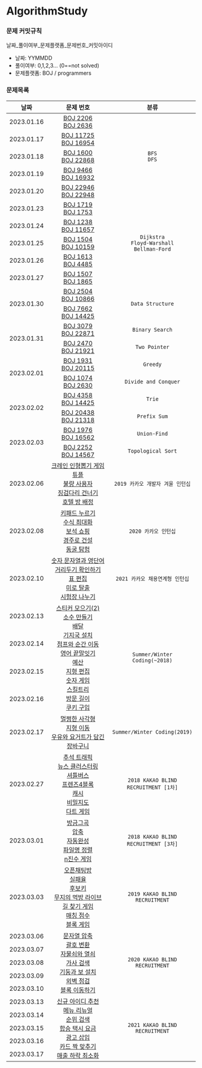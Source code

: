 # AlgorithmStudy
### 문제 커밋규칙
날짜_풀이여부_문제플랫폼_문제번호_커밋아이디
- 날짜: YYMMDD
- 풀이여부: 0,1,2,3... (0==not solved)
- 문제플랫폼: BOJ / programmers

### 문제목록
<table>
<thead>
  <th scope="col">날짜</th>
  <th scope="col">문제 번호</th>
  <th scope="col">분류</th>
</thead>
<tbody>
  <tr align="center">
    <td>2023.01.16</td>
    <td>
      <a href="https://www.acmicpc.net/problem/2206">BOJ 2206</a><br>
      <a href="https://www.acmicpc.net/problem/2636">BOJ 2636</a>
    </td>
    <td rowspan="5"><code>BFS</code><br><code>DFS</code></td>
  </tr>
  <tr align="center">
    <td>2023.01.17</td>
    <td>
      <a href="https://www.acmicpc.net/problem/11725">BOJ 11725</a><br>
      <a href="https://www.acmicpc.net/problem/16954">BOJ 16954</a>
    </td>
  </tr>
  <tr align="center">
    <td>2023.01.18</td>
    <td>
      <a href="https://www.acmicpc.net/problem/1600">BOJ 1600</a><br>
      <a href="https://www.acmicpc.net/problem/22868">BOJ 22868</a>
    </td>
  </tr>
  <tr align="center">
    <td>2023.01.19</td>
    <td>
      <a href="https://www.acmicpc.net/problem/9466">BOJ 9466</a><br>
      <a href="https://www.acmicpc.net/problem/16932">BOJ 16932</a>
    </td>
  </tr>
  <tr align="center">
    <td>2023.01.20</td>
    <td>
      <a href="https://www.acmicpc.net/problem/22946">BOJ 22946</a><br>
      <a href="https://www.acmicpc.net/problem/22948">BOJ 22948</a>
    </td>
  </tr>
  <tr align="center">
    <td>2023.01.23</td>
    <td>
      <a href="https://www.acmicpc.net/problem/1719">BOJ 1719</a><br>
      <a href="https://www.acmicpc.net/problem/1753">BOJ 1753</a>
    </td>
    <td rowspan="5"><code>Dijkstra</code><br><code>Floyd-Warshall</code><br><code>Bellman-Ford</code>
    </td>
  </tr>
  <tr align="center">
    <td>2023.01.24</td>
    <td>
      <a href="https://www.acmicpc.net/problem/1238">BOJ 1238</a><br>
      <a href="https://www.acmicpc.net/problem/11657">BOJ 11657</a>
    </td>
  </tr>
  <tr align="center">
    <td>2023.01.25</td>
    <td>
      <a href="https://www.acmicpc.net/problem/1504">BOJ 1504</a><br>
      <a href="https://www.acmicpc.net/problem/10159">BOJ 10159</a>
    </td>
  </tr>
  <tr align="center">
    <td>2023.01.26</td>
    <td>
      <a href="https://www.acmicpc.net/problem/1613">BOJ 1613</a><br>
      <a href="https://www.acmicpc.net/problem/4485">BOJ 4485</a>
    </td>
  </tr>
  <tr align="center">
    <td>2023.01.27</td>
    <td>
      <a href="https://www.acmicpc.net/problem/1507">BOJ 1507</a><br>
      <a href="https://www.acmicpc.net/problem/1865">BOJ 1865</a>
    </td>
  </tr>
  <tr align="center">
    <td rowspan="2">2023.01.30</td>
    <td>
      <a href="https://www.acmicpc.net/problem/2504">BOJ 2504</a><br>
      <a href="https://www.acmicpc.net/problem/10866">BOJ 10866</a>
    </td>
    <td rowspan="2"><code>Data Structure</code></td>
  </tr>
  <tr align="center">
    <td>
      <a href="https://www.acmicpc.net/problem/7662">BOJ 7662</a><br>
      <a href="https://www.acmicpc.net/problem/14425">BOJ 14425</a>
    </td>
  </tr>
  <tr align="center">
    <td rowspan="2">2023.01.31</td>
    <td>
      <a href="https://www.acmicpc.net/problem/3079">BOJ 3079</a><br>
      <a href="https://www.acmicpc.net/problem/22871">BOJ 22871</a>
    </td>
    <td><code>Binary Search</code></td>
  </tr>
  <tr align="center">
    <td>
      <a href="https://www.acmicpc.net/problem/2470">BOJ 2470</a><br>
      <a href="https://www.acmicpc.net/problem/21921">BOJ 21921</a>
    </td>
    <td><code>Two Pointer</code></td>
  </tr>
  <tr align="center">
    <td rowspan="2">2023.02.01</td>
    <td>
      <a href="https://www.acmicpc.net/problem/1931">BOJ 1931</a><br>
      <a href="https://www.acmicpc.net/problem/20115">BOJ 20115</a>
    </td>
    <td><code>Greedy</code></td>
  </tr>
  <tr align="center">
    <td>
      <a href="https://www.acmicpc.net/problem/1074">BOJ 1074</a><br>
      <a href="https://www.acmicpc.net/problem/2630">BOJ 2630</a>
    </td>
    <td><code>Divide and Conquer</code></td>
  </tr>
  <tr align="center">
    <td rowspan="2">2023.02.02</td>
    <td>
      <a href="https://www.acmicpc.net/problem/4358">BOJ 4358</a><br>
      <a href="https://www.acmicpc.net/problem/14425">BOJ 14425</a>
    </td>
    <td><code>Trie</code></td>
  </tr>
  <tr align="center">
    <td>
      <a href="https://www.acmicpc.net/problem/20438">BOJ 20438</a><br>
      <a href="https://www.acmicpc.net/problem/21318">BOJ 21318</a>
    </td>
    <td><code>Prefix Sum</code></td>
  </tr>
  <tr align="center">
    <td rowspan="2">2023.02.03</td>
    <td>
      <a href="https://www.acmicpc.net/problem/1976">BOJ 1976</a><br>
      <a href="https://www.acmicpc.net/problem/16562">BOJ 16562</a>
    </td>
    <td><code>Union-Find</code></td>
  </tr>
  <tr align="center">
    <td>
      <a href="https://www.acmicpc.net/problem/2252">BOJ 2252</a><br>
      <a href="https://www.acmicpc.net/problem/14567">BOJ 14567</a>
    </td>
    <td><code>Topological Sort</code></td>
  </tr>
  <tr align="center">
  <td>2023.02.06</td>
    <td>
      <a href="https://school.programmers.co.kr/learn/courses/30/lessons/64061">크레인 인형뽑기 게임</a><br> 
      <a href="https://school.programmers.co.kr/learn/courses/30/lessons/64065">튜플</a><br> 
      <a href="https://school.programmers.co.kr/learn/courses/30/lessons/64064">불량 사용자</a><br> 
      <a href="https://school.programmers.co.kr/learn/courses/30/lessons/64062">징검다리 건너기</a><br> 
      <a href="https://school.programmers.co.kr/learn/courses/30/lessons/64063">호텔 방 배정</a>
    </td>
    <td><code>2019 카카오 개발자 겨울 인턴십</code></td>
  </tr>
  <tr align="center">
    <td>2023.02.08</td>
    <td>
      <a href="https://school.programmers.co.kr/learn/courses/30/lessons/67256">키패드 누르기</a><br> 
      <a href="https://school.programmers.co.kr/learn/courses/30/lessons/67257">수식 최대화</a><br> 
      <a href="https://school.programmers.co.kr/learn/courses/30/lessons/67258">보석 쇼핑</a><br> 
      <a href="https://school.programmers.co.kr/learn/courses/30/lessons/67259">경주로 건설</a><br> 
      <a href="https://school.programmers.co.kr/learn/courses/30/lessons/67260">동굴 탐험</a>
    </td>
    <td><code>2020 카카오 인턴십</code></td>
  </tr>
  <tr align="center">
    <td>2023.02.10</td>
    <td>
      <a href="https://school.programmers.co.kr/learn/courses/30/lessons/81301">숫자 문자열과 영단어</a><br> 
      <a href="https://school.programmers.co.kr/learn/courses/30/lessons/81302">거리두기 확인하기</a><br> 
      <a href="https://school.programmers.co.kr/learn/courses/30/lessons/81303">표 편집</a><br> 
      <a href="https://school.programmers.co.kr/learn/courses/30/lessons/81304">미로 탈출</a><br> 
      <a href="https://school.programmers.co.kr/learn/courses/30/lessons/81305">시험장 나누기</a>
    </td>
    <td><code>2021 카카오 채용연계형 인턴십</code></td>
  </tr>
    <tr align="center">
    <td>2023.02.13</td>
    <td rowspan="4">
      <a href="https://school.programmers.co.kr/learn/courses/30/lessons/12971">스티커 모으기(2)</a><br>
      <a href="https://school.programmers.co.kr/learn/courses/30/lessons/12977">소수 만들기</a><br>
      <a href="https://school.programmers.co.kr/learn/courses/30/lessons/12978">배달</a><br>
      <a href="https://school.programmers.co.kr/learn/courses/30/lessons/12979">기지국 설치</a><br>
      <a href="https://school.programmers.co.kr/learn/courses/30/lessons/12980">점프와 순간 이동</a><br>
      <a href="https://school.programmers.co.kr/learn/courses/30/lessons/12981">영어 끝말잇기</a><br>
      <a href="https://school.programmers.co.kr/learn/courses/30/lessons/12982">예산</a><br>
      <a href="https://school.programmers.co.kr/learn/courses/30/lessons/12984">지형 편집</a><br>
      <a href="https://school.programmers.co.kr/learn/courses/30/lessons/12987">숫자 게임</a><br>
      <a href="https://school.programmers.co.kr/learn/courses/30/lessons/49993">스킬트리</a><br>
      <a href="https://school.programmers.co.kr/learn/courses/30/lessons/49994">방문 길이</a><br>
      <a href="https://school.programmers.co.kr/learn/courses/30/lessons/49995">쿠키 구입</a>
    </td>
    <td rowspan="4"><code>Summer/Winter Coding(~2018)</code></td>
  </tr>
  <tr align="center">
    <td>2023.02.14</td>
  </tr>
  <tr align="center">
    <td>2023.02.15</td>
  </tr>
  <tr align="center">
    <td>2023.02.16</td>
  </tr>
  <tr align="center">
    <td>2023.02.17</td>
    <td>
      <a href="https://school.programmers.co.kr/learn/courses/30/lessons/62048">멀쩡한 사각형</a><br>
      <a href="https://school.programmers.co.kr/learn/courses/30/lessons/62050">지형 이동</a><br>
      <a href="https://school.programmers.co.kr/learn/courses/30/lessons/62284">우유와 요거트가 담긴 장바구니</a>
    </td>
    <td><code>Summer/Winter Coding(2019)</code></td>
  </tr>
  <tr align="center">
    <td>2023.02.27</td>
    <td>
      <a href="https://school.programmers.co.kr/learn/courses/30/lessons/17676">추석 트래픽</a><br>
      <a href="https://school.programmers.co.kr/learn/courses/30/lessons/17677">뉴스 클러스터링</a><br>
      <a href="https://school.programmers.co.kr/learn/courses/30/lessons/17678">셔틀버스</a><br>
      <a href="https://school.programmers.co.kr/learn/courses/30/lessons/17679">프렌즈4블록</a><br>
      <a href="https://school.programmers.co.kr/learn/courses/30/lessons/17680">캐시</a><br>
      <a href="https://school.programmers.co.kr/learn/courses/30/lessons/17681">비밀지도</a><br>
      <a href="https://school.programmers.co.kr/learn/courses/30/lessons/17682">다트 게임</a>
    </td>
    <td><code>2018 KAKAO BLIND RECRUITMENT [1차]</code></td>
  </tr>
  <tr align="center">
    <td>2023.03.01</td>
    <td>
      <a href="https://school.programmers.co.kr/learn/courses/30/lessons/17683">방금그곡</a><br>
      <a href="https://school.programmers.co.kr/learn/courses/30/lessons/17684">압축</a><br>
      <a href="https://school.programmers.co.kr/learn/courses/30/lessons/17685">자동완성</a><br>
      <a href="https://school.programmers.co.kr/learn/courses/30/lessons/17686">파일명 정렬</a><br>
      <a href="https://school.programmers.co.kr/learn/courses/30/lessons/17687">n진수 게임</a>
    </td>
    <td><code>2018 KAKAO BLIND RECRUITMENT [3차]</code></td>
  </tr>
  <tr align="center">
    <td>2023.03.03</td>
    <td>
      <a href="https://school.programmers.co.kr/learn/courses/30/lessons/42888">오픈채팅방</a><br>
      <a href="https://school.programmers.co.kr/learn/courses/30/lessons/42889">실패율</a><br>
      <a href="https://school.programmers.co.kr/learn/courses/30/lessons/42890">후보키</a><br>
      <a href="https://school.programmers.co.kr/learn/courses/30/lessons/42891">무지의 먹방 라이브</a><br>
      <a href="https://school.programmers.co.kr/learn/courses/30/lessons/42892">길 찾기 게임</a><br>
      <a href="https://school.programmers.co.kr/learn/courses/30/lessons/42893">매칭 점수</a><br>
      <a href="https://school.programmers.co.kr/learn/courses/30/lessons/42894">블록 게임</a>
    </td>
    <td><code>2019 KAKAO BLIND RECRUITMENT</code></td>
  </tr>
  <tr align="center">
    <td>2023.03.06</td>
    <td rowspan="5">
      <a href="https://school.programmers.co.kr/learn/courses/30/lessons/60057">문자열 압축</a><br>
      <a href="https://school.programmers.co.kr/learn/courses/30/lessons/60058">괄호 변환</a><br>
      <a href="https://school.programmers.co.kr/learn/courses/30/lessons/60059">자물쇠와 열쇠</a><br>
      <a href="https://school.programmers.co.kr/learn/courses/30/lessons/60060">가사 검색</a><br>
      <a href="https://school.programmers.co.kr/learn/courses/30/lessons/60061">기둥과 보 설치</a><br>
      <a href="https://school.programmers.co.kr/learn/courses/30/lessons/60062">외벽 점검</a><br>
      <a href="https://school.programmers.co.kr/learn/courses/30/lessons/60063">블록 이동하기</a>
    </td>
    <td rowspan="5"><code>2020 KAKAO BLIND RECRUITMENT</code></td>
  </tr>
  </tr>
  <tr align="center">
    <td>2023.03.07</td>
  </tr>
  <tr align="center">
    <td>2023.03.08</td>
  </tr>
  <tr align="center">
    <td>2023.03.09</td>
  </tr>
  </tr>
  <tr align="center">
    <td>2023.03.10</td>
  </tr>
  <tr align="center">
    <td>2023.03.13</td>
    <td rowspan="5">
      <a href="https://school.programmers.co.kr/learn/courses/30/lessons/72410">신규 아이디 추천</a><br>
      <a href="https://school.programmers.co.kr/learn/courses/30/lessons/72411">메뉴 리뉴얼</a><br>
      <a href="https://school.programmers.co.kr/learn/courses/30/lessons/72412">순위 검색</a><br>
      <a href="https://school.programmers.co.kr/learn/courses/30/lessons/72413">합승 택시 요금</a><br>
      <a href="https://school.programmers.co.kr/learn/courses/30/lessons/72414">광고 삽입</a><br>
      <a href="https://school.programmers.co.kr/learn/courses/30/lessons/72415">카드 짝 맞추기</a><br>
      <a href="https://school.programmers.co.kr/learn/courses/30/lessons/72416">매출 하락 최소화</a>
    </td>
    <td rowspan="5"><code>2021 KAKAO BLIND RECRUITMENT</code></td>
  </tr>
  </tr>
  <tr align="center">
    <td>2023.03.14</td>
  </tr>
  <tr align="center">
    <td>2023.03.15</td>
  </tr>
  <tr align="center">
    <td>2023.03.16</td>
  </tr>
  </tr>
  <tr align="center">
    <td>2023.03.17</td>
  </tr>
</tbody>
</table>

